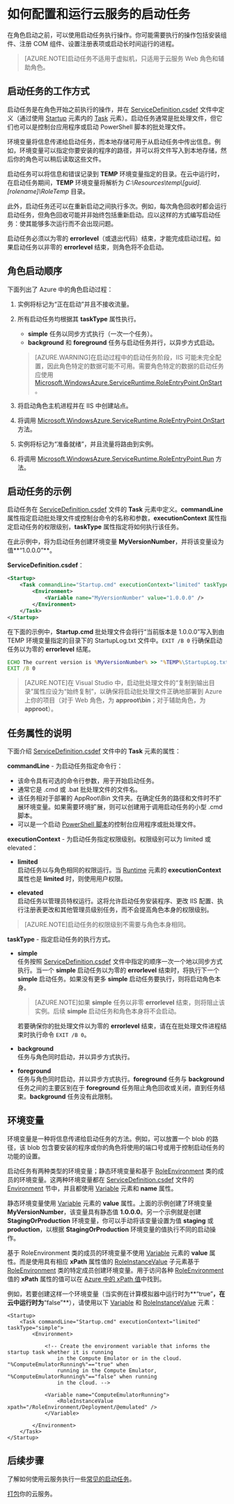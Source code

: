 <properties 
pageTitle="在 Azure 云服务中运行启动任务 | Windows Azure" 
description="启动任务可帮助为你的应用准备云服务环境。这将讲授启动任务的工作方式以及如何生成启动任务" 
services="cloud-services" 
documentationCenter="" 
authors="Thraka" 
manager="timlt" 
editor=""/>
<tags 
	ms.service="cloud-services" 
	ms.date="12/07/2015" 
	wacn.date="01/15/2016"/>



# 如何配置和运行云服务的启动任务

在角色启动之前，可以使用启动任务执行操作。你可能需要执行的操作包括安装组件、注册 COM 组件、设置注册表项或启动长时间运行的进程。

>[AZURE.NOTE]启动任务不适用于虚拟机，只适用于云服务 Web 角色和辅助角色。

## 启动任务的工作方式

启动任务是在角色开始之前执行的操作，并在 [ServiceDefinition.csdef] 文件中定义（通过使用 [Startup] 元素内的 [Task] 元素）。启动任务通常是批处理文件，但它们也可以是控制台应用程序或启动 PowerShell 脚本的批处理文件。

环境变量将信息传递给启动任务，而本地存储可用于从启动任务中传出信息。例如，环境变量可以指定你要安装的程序的路径，并可以将文件写入到本地存储，然后你的角色可以稍后读取这些文件。

启动任务可以将信息和错误记录到 **TEMP** 环境变量指定的目录。在云中运行时，在启动任务期间，**TEMP** 环境变量将解析为 *C:\\Resources\\temp\\[guid].[rolename]\\RoleTemp* 目录。

此外，启动任务还可以在重新启动之间执行多次。例如，每次角色回收时都会运行启动任务，但角色回收可能并非始终包括重新启动。应以这样的方式编写启动任务：使其能够多次运行而不会出现问题。

启动任务必须以为零的 **errorlevel**（或退出代码）结束，才能完成启动过程。如果启动任务以非零的 **errorlevel** 结束，则角色将不会启动。


## 角色启动顺序

下面列出了 Azure 中的角色启动过程：

1. 实例将标记为“正在启动”并且不接收流量。

2. 所有启动任务均根据其 **taskType** 属性执行。
    - **simple** 任务以同步方式执行（一次一个任务）。
    - **background** 和 **foreground** 任务与启动任务并行，以异步方式启动。  
       
    > [AZURE.WARNING]在启动过程中的启动任务阶段，IIS 可能未完全配置，因此角色特定的数据可能不可用。需要角色特定的数据的启动任务应使用 [Microsoft.WindowsAzure.ServiceRuntime.RoleEntryPoint.OnStart](https://msdn.microsoft.com/zh-cn/library/azure/microsoft.windowsazure.serviceruntime.roleentrypoint.onstart.aspx)。

3. 将启动角色主机进程并在 IIS 中创建站点。

4. 将调用 [Microsoft.WindowsAzure.ServiceRuntime.RoleEntryPoint.OnStart](https://msdn.microsoft.com/zh-cn/library/azure/microsoft.windowsazure.serviceruntime.roleentrypoint.onstart.aspx) 方法。

5. 实例将标记为“准备就绪”，并且流量将路由到实例。

6. 将调用 [Microsoft.WindowsAzure.ServiceRuntime.RoleEntryPoint.Run](https://msdn.microsoft.com/zh-cn/library/azure/microsoft.windowsazure.serviceruntime.roleentrypoint.run.aspx) 方法。


## 启动任务的示例

启动任务在 [ServiceDefinition.csdef] 文件的 **Task** 元素中定义。**commandLine** 属性指定启动批处理文件或控制台命令的名称和参数，**executionContext** 属性指定启动任务的权限级别，**taskType** 属性指定将如何执行该任务。

在此示例中，将为启动任务创建环境变量 **MyVersionNumber**，并将该变量设为值**“1.0.0.0”**。

**ServiceDefinition.csdef**：

```xml
<Startup>
    <Task commandLine="Startup.cmd" executionContext="limited" taskType="simple" >
        <Environment>
            <Variable name="MyVersionNumber" value="1.0.0.0" />
        </Environment>
    </Task>
</Startup>
```

在下面的示例中，**Startup.cmd** 批处理文件会将行“当前版本是 1.0.0.0”写入到由 TEMP 环境变量指定的目录下的 StartupLog.txt 文件中。`EXIT /B 0` 行确保启动任务以为零的 **errorlevel** 结尾。

```cmd
ECHO The current version is %MyVersionNumber% >> "%TEMP%\StartupLog.txt" 2>&1
EXIT /B 0
```

> [AZURE.NOTE]在 Visual Studio 中，启动批处理文件的“复制到输出目录”属性应设为“始终复制”，以确保将启动批处理文件正确地部署到 Azure 上你的项目（对于 Web 角色，为 **approot\\bin**；对于辅助角色，为 **approot**）。

## 任务属性的说明

下面介绍 [ServiceDefinition.csdef] 文件中的 **Task** 元素的属性：

**commandLine** - 为启动任务指定命令行：

- 该命令具有可选的命令行参数，用于开始启动任务。
- 通常它是 .cmd 或 .bat 批处理文件的文件名。
- 该任务相对于部署的 AppRoot\\Bin 文件夹。在确定任务的路径和文件时不扩展环境变量。如果需要环境扩展，则可以创建用于调用启动任务的小型 .cmd 脚本。
- 可以是一个启动 [PowerShell 脚本](/documentation/articles/cloud-services-startup-tasks-common/#create-a-powershell-startup-task)的控制台应用程序或批处理文件。

**executionContext** - 为启动任务指定权限级别。权限级别可以为 limited 或 elevated：

- **limited**  
启动任务以与角色相同的权限运行。当 [Runtime] 元素的 **executionContext** 属性也是 **limited** 时，则使用用户权限。

- **elevated**  
启动任务以管理员特权运行。这将允许启动任务安装程序、更改 IIS 配置、执行注册表更改和其他管理员级别任务，而不会提高角色本身的权限级别。

> [AZURE.NOTE]启动任务的权限级别不需要与角色本身相同。

**taskType** - 指定启动任务的执行方式。

- **simple**  
任务按照 [ServiceDefinition.csdef] 文件中指定的顺序一次一个地以同步方式执行。当一个 **simple** 启动任务以为零的 **errorlevel** 结束时，将执行下一个 **simple** 启动任务。如果没有更多 **simple** 启动任务要执行，则将启动角色本身。   

    > [AZURE.NOTE]如果 **simple** 任务以非零 **errorlevel** 结束，则将阻止该实例。后续 **simple** 启动任务和角色本身将不会启动。

    若要确保你的批处理文件以为零的 **errorlevel** 结束，请在在批处理文件进程结束时执行命令 `EXIT /B 0`。

- **background**  
任务与角色同时启动，并以异步方式执行。

- **foreground**  
任务与角色同时启动，并以异步方式执行。**foreground** 任务与 **background** 任务之间的主要区别在于 **foreground** 任务阻止角色回收或关闭，直到任务结束。**background** 任务没有此限制。

## 环境变量

环境变量是一种将信息传递给启动任务的方法。例如，可以放置一个 blob 的路径，该 blob 包含要安装的程序或你的角色将使用的端口号或用于控制启动任务的功能的设置。

启动任务有两种类型的环境变量；静态环境变量和基于 [RoleEnvironment] 类的成员的环境变量。这两种环境变量都在 [ServiceDefinition.csdef] 文件的 [Environment] 节中，并且都使用 [Variable] 元素和 **name** 属性。

静态环境变量使用 [Variable] 元素的 **value** 属性。上面的示例创建了环境变量 **MyVersionNumber**，该变量具有静态值 **1.0.0.0**。另一个示例就是创建 **StagingOrProduction** 环境变量，你可以手动将该变量设置为值 **staging** 或 **production**，以根据 **StagingOrProduction** 环境变量的值执行不同的启动操作。

基于 RoleEnvironment 类的成员的环境变量不使用 [Variable] 元素的 **value** 属性。而是使用具有相应 **xPath** 属性值的 [RoleInstanceValue] 子元素基于 [RoleEnvironment] 类的特定成员创建环境变量。用于访问各种 [RoleEnvironment] 值的 **xPath** 属性的值可以在 [Azure 中的 xPath 值](https://msdn.microsoft.com/zh-cn/library/azure/hh404006.aspx)中找到。



例如，若要创建这样一个环境变量（当实例在计算模拟器中运行时为**“true”**，在云中运行时为**“false”**），请使用以下 [Variable] 和 [RoleInstanceValue] 元素：


	<Startup>
	    <Task commandLine="Startup.cmd" executionContext="limited" taskType="simple">
	        <Environment>
	    
	            <!-- Create the environment variable that informs the startup task whether it is running
	                in the Compute Emulator or in the cloud. "%ComputeEmulatorRunning%"=="true" when
	                running in the Compute Emulator, "%ComputeEmulatorRunning%"=="false" when running
	                in the cloud. -->
	    
	            <Variable name="ComputeEmulatorRunning">
	                <RoleInstanceValue xpath="/RoleEnvironment/Deployment/@emulated" />
	            </Variable>
	    
	        </Environment>
	    </Task>
	</Startup>


## 后续步骤
了解如何使用云服务执行一些[常见的启动任务](/documentation/articles/cloud-services-startup-tasks-common)。

[打包](/documentation/articles/cloud-services-model-and-package)你的云服务。


[ServiceDefinition.csdef]: /documentation/articles/cloud-services-model-and-package/#csdef
[Task]: https://msdn.microsoft.com/zh-cn/library/azure/gg557552.aspx#Task
[Startup]: https://msdn.microsoft.com/zh-cn/library/azure/gg557552.aspx#Startup
[Runtime]: https://msdn.microsoft.com/zh-cn/library/azure/gg557552.aspx#Runtime
[Environment]: https://msdn.microsoft.com/zh-cn/library/azure/gg557552.aspx#Environment
[Variable]: https://msdn.microsoft.com/zh-cn/library/azure/gg557552.aspx#Variable
[RoleInstanceValue]: https://msdn.microsoft.com/zh-cn/library/azure/gg557552.aspx#RoleInstanceValue
[RoleEnvironment]: https://msdn.microsoft.com/zh-cn/library/azure/microsoft.windowsazure.serviceruntime.roleenvironment.aspx

<!---HONumber=Mooncake_0104_2016-->
